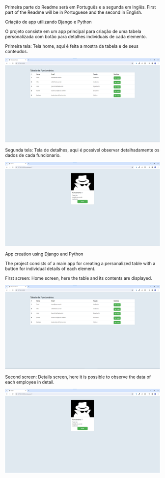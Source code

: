 Primeira parte do Readme será em Português e a segunda em Inglês.
First part of the Readme will be in Portuguese and the second in English.

Criação de app utilizando Django e Python

O projeto consiste em um app principal para criação de uma tabela personalizada com botão para detalhes individuais de cada elemento.

Primeira tela:
Tela home, aqui é feita a mostra da tabela e de seus conteudos.

![TelaHome](./imgs/img1.png)

Segunda tela:
Tela de detalhes, aqui é possivel observar detalhadamente os dados de cada funcionario.

![TelaDetalhe](./imgs/img2.png)

App creation using Django and Python

The project consists of a main app for creating a personalized table with a button for individual details of each element.

First screen:
Home screen, here the table and its contents are displayed.

![TelaHome](./imgs/img1.png)

Second screen:
Details screen, here it is possible to observe the data of each employee in detail.

![TelaDetalhe](./imgs/img2.png)
